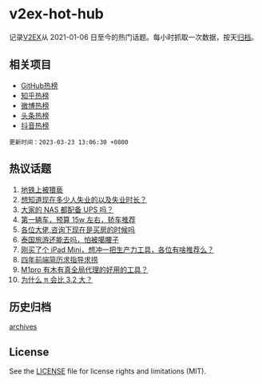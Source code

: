 # v2ex-hot-hub

 记录[V2EX](https://www.v2ex.com/)从 2021-01-06 日至今的热门话题。每小时抓取一次数据，按天[归档](archives)。
 
 ## 相关项目

- [GitHub热榜](https://github.com/lonnyzhang423/github-hot-hub)
- [知乎热榜](https://github.com/lonnyzhang423/zhihu-hot-hub)
- [微博热榜](https://github.com/lonnyzhang423/weibo-hot-hub)
- [头条热榜](https://github.com/lonnyzhang423/toutiao-hot-hub)
- [抖音热榜](https://github.com/lonnyzhang423/douyin-hot-hub)


 `更新时间：2023-03-23 13:06:30 +0800`

## 热议话题

1. [地铁上被猥亵](https://www.v2ex.com/t/926377)
1. [想知道现在多少人失业的以及失业时长？](https://www.v2ex.com/t/926412)
1. [大家的 NAS 都配备 UPS 吗？](https://www.v2ex.com/t/926210)
1. [第一辆车，预算 15w 左右，轿车推荐](https://www.v2ex.com/t/926179)
1. [各位大佬,咨询下现在是买房的时候吗](https://www.v2ex.com/t/926397)
1. [泰国旅游还能去吗，怕被噶腰子](https://www.v2ex.com/t/926245)
1. [刚买了个 iPad Mini，想冲一把生产力工具，各位有啥推荐么？](https://www.v2ex.com/t/926190)
1. [四年前端简历求指导求捞](https://www.v2ex.com/t/926406)
1. [M1pro 有木有真全局代理的好用的工具？](https://www.v2ex.com/t/926242)
1. [为什么 π 会比 3.2 大？](https://www.v2ex.com/t/926432)

## 历史归档

[archives](archives)

## License

See the [LICENSE](LICENSE) file for license rights and limitations (MIT).
